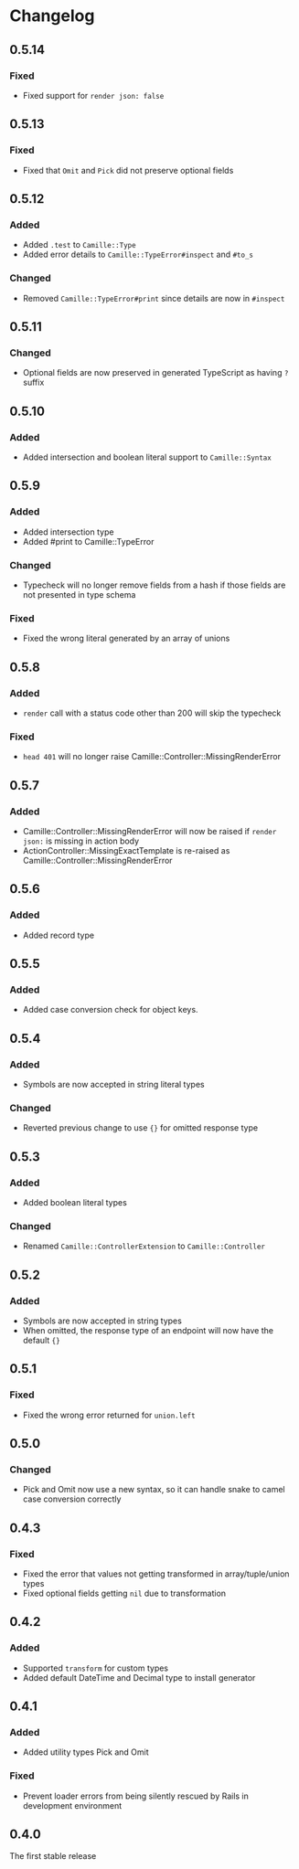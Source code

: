 # Changelog

## 0.5.14

### Fixed

* Fixed support for `render json: false`

## 0.5.13

### Fixed

* Fixed that `Omit` and `Pick` did not preserve optional fields

## 0.5.12

### Added

* Added `.test` to `Camille::Type`
* Added error details to `Camille::TypeError#inspect` and `#to_s`

### Changed

* Removed `Camille::TypeError#print` since details are now in `#inspect`

## 0.5.11

### Changed

* Optional fields are now preserved in generated TypeScript as having `?` suffix

## 0.5.10

### Added

* Added intersection and boolean literal support to `Camille::Syntax`

## 0.5.9

### Added

* Added intersection type
* Added #print to Camille::TypeError

### Changed

* Typecheck will no longer remove fields from a hash if those fields are not presented in type schema

### Fixed

* Fixed the wrong literal generated by an array of unions

## 0.5.8

### Added

* `render` call with a status code other than 200 will skip the typecheck

### Fixed

* `head 401` will no longer raise Camille::Controller::MissingRenderError

## 0.5.7

### Added

* Camille::Controller::MissingRenderError will now be raised if `render json:` is missing in action body
* ActionController::MissingExactTemplate is re-raised as Camille::Controller::MissingRenderError

## 0.5.6

### Added

* Added record type

## 0.5.5

### Added

* Added case conversion check for object keys.

## 0.5.4

### Added

* Symbols are now accepted in string literal types

### Changed

* Reverted previous change to use `{}` for omitted response type

## 0.5.3

### Added

* Added boolean literal types

### Changed

* Renamed `Camille::ControllerExtension` to `Camille::Controller`

## 0.5.2

### Added

* Symbols are now accepted in string types
* When omitted, the response type of an endpoint will now have the default `{}`

## 0.5.1

### Fixed

* Fixed the wrong error returned for `union.left`

## 0.5.0

### Changed

* Pick and Omit now use a new syntax, so it can handle snake to camel case conversion correctly

## 0.4.3

### Fixed

* Fixed the error that values not getting transformed in array/tuple/union types
* Fixed optional fields getting `nil` due to transformation

## 0.4.2

### Added

* Supported `transform` for custom types
* Added default DateTime and Decimal type to install generator

## 0.4.1

### Added

* Added utility types Pick and Omit

### Fixed

* Prevent loader errors from being silently rescued by Rails in development environment

## 0.4.0

The first stable release